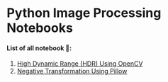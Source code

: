 # Python Image Processing Notebooks

#### List of all notebook 📓:
1. [High Dynamic Range (HDR) Using OpenCV](https://github.com/codebysumit/python-image-processing-notebooks/blob/master/High_Dynamic_Range_(HDR)_Using_OpenCV.ipynb)
2. [Negative Transformation Using Pillow](https://github.com/codebysumit/python-image-processing-notebooks/blob/master/Negative%20Transformation%20Using%20Pillow.ipynb)
